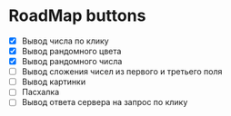 # RoadMap buttons
-[X] Вывод числа по клику
-[X] Вывод рандомного цвета 
-[X] Вывод рандомного числа
-[ ] Вывод сложения чисел из первого и третьего поля
-[ ] Вывод картинки
-[ ] Пасхалка
-[ ] Вывод ответа сервера на запрос по клику